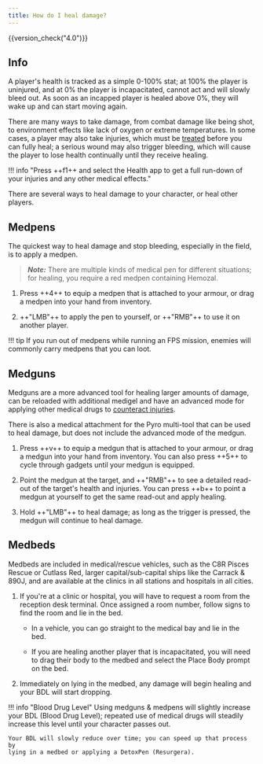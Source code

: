 ```yaml
---
title: How do I heal damage?
---
```


{{version_check("4.0")}}

## Info

A player's health is tracked as a simple 0-100% stat; at 100% the player is
uninjured, and at 0% the player is incapacitated, cannot act and will slowly
bleed out. As soon as an incapped player is healed above 0%, they will wake up
and can start moving again.

There are many ways to take damage, from combat damage like being shot, to
environment effects like lack of oxygen or extreme temperatures. In some cases,
a player may also take injuries, which must be [treated](./treating-injuries.md)
before you can fully heal; a serious wound may also trigger bleeding, which
will cause the player to lose health continually until they receive healing.

<!-- markdownlint-disable-next-line MD013 -->
!!! info "Press ++f1++ and select the Health app to get a full run-down of your injuries and any other medical effects."

There are several ways to heal damage to your character, or heal other players.

## Medpens

The quickest way to heal damage and stop bleeding, especially in the field,
is to apply a medpen.

> ***Note:*** There are multiple kinds of medical pen for different situations;
> for healing, you require a red medpen containing Hemozal.

1. Press ++4++ to equip a medpen that is attached to your armour, or drag a
medpen into your hand from inventory.

1. ++"LMB"++ to apply the pen to yourself, or ++"RMB"++ to use it on another
player.

!!! tip
    If you run out of medpens while running an FPS mission, enemies will
    commonly carry medpens that you can loot.

## Medguns

Medguns are a more advanced tool for healing larger amounts of damage, can be
reloaded with additional medigel and have an advanced mode for applying other
medical drugs to [counteract injuries](./treating-injuries.md).

There is also a medical attachment for the Pyro multi-tool that can be used to
heal damage, but does not include the advanced mode of the medgun.

1. Press ++v++ to equip a medgun that is attached to your armour, or drag a
medgun into your hand from inventory. You can also press ++5++ to cycle through
gadgets until your medgun is equipped.

1. Point the medgun at the target, and ++"RMB"++ to see a detailed read-out of
the target's health and injuries. You can press ++b++ to point a medgun at
yourself to get the same read-out and apply healing.

1. Hold ++"LMB"++ to heal damage; as long as the trigger is pressed, the
medgun will continue to heal damage.

## Medbeds

Medbeds are included in medical/rescue vehicles, such as the C8R Pisces Rescue
or Cutlass Red, larger capital/sub-capital ships like the Carrack & 890J, and
are available at the clinics in all stations and hospitals in all cities.

1. If you're at a clinic or hospital, you will have to request a room from the
reception desk terminal. Once assigned a room number, follow signs to find the
room and lie in the bed.

    - In a vehicle, you can go straight to the medical bay and lie in the bed.

    - If you are healing another player that is incapacitated, you will need to
    drag their body to the medbed and select the Place Body prompt on the bed.

1. Immediately on lying in the medbed, any damage will begin healing and your
BDL will start dropping.

!!! info "Blood Drug Level"
    Using medguns & medpens will slightly increase your BDL (Blood Drug Level);
    repeated use of medical drugs will steadily increase this level until your
    character passes out.

    Your BDL will slowly reduce over time; you can speed up that process by
    lying in a medbed or applying a DetoxPen (Resurgera).
